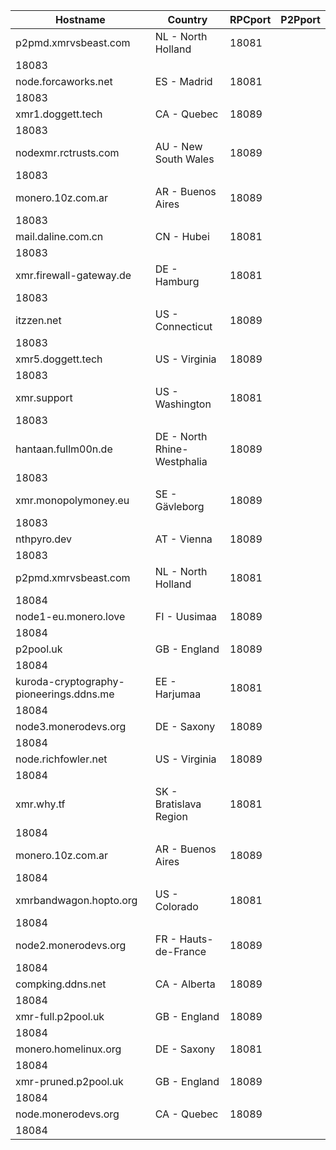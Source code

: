 Hostname | Country | RPCport | P2Pport
--- | --- | --- | ---
p2pmd.xmrvsbeast.com | NL - North Holland | 18081
 | 18083
node.forcaworks.net | ES - Madrid | 18081
 | 18083
xmr1.doggett.tech | CA - Quebec | 18089
 | 18083
nodexmr.rctrusts.com | AU - New South Wales | 18089
 | 18083
monero.10z.com.ar | AR - Buenos Aires | 18089
 | 18083
mail.daline.com.cn | CN - Hubei | 18081
 | 18083
xmr.firewall-gateway.de | DE - Hamburg | 18081
 | 18083
itzzen.net | US - Connecticut | 18089
 | 18083
xmr5.doggett.tech | US - Virginia | 18089
 | 18083
xmr.support | US - Washington | 18081
 | 18083
hantaan.fullm00n.de | DE - North Rhine-Westphalia | 18089
 | 18083
xmr.monopolymoney.eu | SE - Gävleborg | 18089
 | 18083
nthpyro.dev | AT - Vienna | 18089
 | 18083
p2pmd.xmrvsbeast.com | NL - North Holland | 18081
 | 18084
node1-eu.monero.love | FI - Uusimaa | 18089
 | 18084
p2pool.uk | GB - England | 18089
 | 18084
kuroda-cryptography-pioneerings.ddns.me | EE - Harjumaa | 18081
 | 18084
node3.monerodevs.org | DE - Saxony | 18089
 | 18084
node.richfowler.net | US - Virginia | 18089
 | 18084
xmr.why.tf | SK - Bratislava Region | 18081
 | 18084
monero.10z.com.ar | AR - Buenos Aires | 18089
 | 18084
xmrbandwagon.hopto.org | US - Colorado | 18081
 | 18084
node2.monerodevs.org | FR - Hauts-de-France | 18089
 | 18084
compking.ddns.net | CA - Alberta | 18089
 | 18084
xmr-full.p2pool.uk | GB - England | 18089
 | 18084
monero.homelinux.org | DE - Saxony | 18081
 | 18084
xmr-pruned.p2pool.uk | GB - England | 18089
 | 18084
node.monerodevs.org | CA - Quebec | 18089
 | 18084

